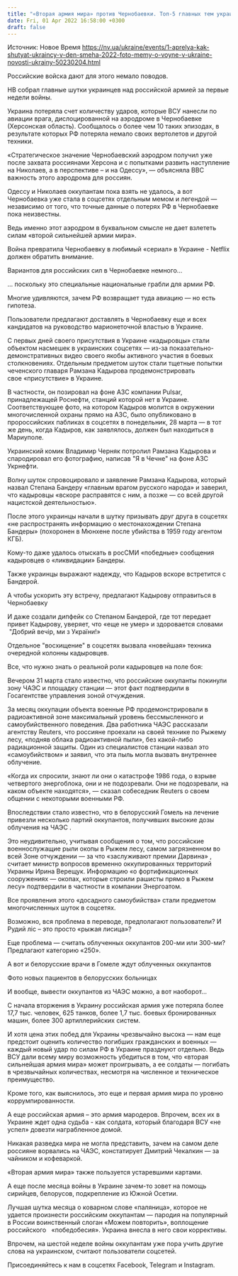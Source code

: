 ```yaml
---
title: "«Вторая армия мира» против Чернобаевки. Топ-5 главных тем украинских шуток о российской армии за первые пять недель войны"
date: Fri, 01 Apr 2022 16:58:00 +0300
draft: false
---
```

Источник: Новое Время https://nv.ua/ukraine/events/1-aprelya-kak-shutyat-ukraincy-v-den-smeha-2022-foto-memy-o-voyne-v-ukraine-novosti-ukrainy-50230204.html


Российские войска дают для этого немало поводов.

НВ собрал главные шутки украинцев над российской армией за первые недели войны.

Украина потеряла счет количеству ударов, которые ВСУ нанесли по авиации врага, дислоцированной на аэродроме в Чернобаевке (Херсонская область). Сообщалось о более чем 10 таких эпизодах, в результате которых РФ потеряла немало своих вертолетов и другой техники.

 «Стратегическое значение Чернобаевский аэродром получил уже после захвата россиянами Херсона и с попытками развить наступление на Николаев, а в перспективе – и на Одессу», — объясняла ВВС важность этого аэродрома для россиян.

 Одессу и Николаев оккупантам пока взять не удалось, а вот Чернобаевка уже стала в соцсетях отдельным мемом и легендой — независимо от того, что точные данные о потерях РФ в Чернобаевке пока неизвестны.

 Ведь именно этот аэродром в буквальном смысле не дает взлететь силам «второй сильнейшей армии мира».

Война превратила Чернобаевку в любимый «сериал» в Украине - Netflix должен обратить внимание.

Вариантов для российских сил в Чернобаевке немного…

… поскольку это специальные национальные грабли для армии РФ.

Многие удивляются, зачем РФ возвращает туда авиацию — но есть гипотеза.

Пользователи предлагают доставлять в Чернобаевку еще и всех кандидатов на руководство марионеточной властью в Украине.

С первых дней своего присутствия в Украине «кадыровцы» стали объектом насмешек в украинских соцсетях — из-за показательно-демонстративных видео своего якобы активного участия в боевых столкновениях. Отдельным предметом шуток стали тщетные попытки чеченского главаря Рамзана Кадырова продемонстрировать свое «присутствие» в Украине.

В частности, он позировал на фоне АЗС компании Pulsar, принадлежащей Роснефти, станций которой нет в Украине. Соответствующее фото, на котором Кадыров молится в окружении многочисленной охраны прямо на АЗС, было опубликовано в пророссийских пабликах в соцсетях в понедельник, 28 марта — в тот же день, когда Кадыров, как заявлялось, должен был находиться в Мариуполе.

Украинский комик Владимир Черняк потролил Рамзана Кадырова и спародировал его фотографию, написав "Я в Чечне" на фоне АЗС Укрнефти.

Волну шуток спровоцировало и заявление Рамзана Кадырова, который назвал Степана Бандеру «главным врагом русского народа» и заверил, что кадыровцы «вскоре расправятся с ним, а позже — со всей другой нацистской деятельностью».

После этого украинцы начали в шутку призывать друг друга в соцсетях «не распространять информацию о местонахождении Степана Бандеры» (похоронен в Мюнхене после убийства в 1959 году агентом КГБ).

Кому-то даже удалось отыскать в росСМИ «победные» сообщения кадыровцев о «ликвидации» Бандеры.

Также украинцы выражают надежду, что Кадыров вскоре встретится с Бандерой.

А чтобы ускорить эту встречу, предлагают Кадырову отправиться в Чернобаевку

И даже создали дипфейк со Степаном Бандерой, где тот передает привет Кадырову, уверяет, что «еще не умер» и здоровается словами  "Добрий вечір, ми з України!»

Отдельное "восхищение" в соцсетях вызвала «новейшая» техника очередной колонны кадыровцев.

Все, что нужно знать о реальной роли кадыровцев на поле боя:

Вечером 31 марта стало известно, что российские оккупанты покинули зону ЧАЭС и площадку станции — этот факт подтвердили в Госагентстве управления зоной отчуждения.

За месяц оккупации объекта военные РФ продемонстрировали в радиоактивной зоне максимальный уровень бессмысленного и самоубийственного поведения. Два работника ЧАЭС рассказали агентству Reuters, что россияне проехали на своей технике по Рыжему лесу, «подняв облака радиоактивной пыли», без какой-либо радиационной защиты. Один из специалистов станции назвал это «самоубийством» и заявил, что эта пыль могла вызвать внутреннее облучение.

«Когда их спросили, знают ли они о катастрофе 1986 года, о взрыве четвертого энергоблока, они и не подозревали. Они не подозревали, на каком объекте находятся», — сказал собеседник Reuters о своем общении с некоторыми военными РФ.

 Впоследствии стало известно, что в белорусский Гомель на лечение привезли несколько партий оккупантов, получивших высокие дозы облучения на ЧАЭС .

 Это неудивительно, учитывая сообщения о том, что российские военнослужащие рыли окопы в Рыжем лесу, самом загрязненном во всей Зоне отчуждении — за что «заслуживают премии Дарвина» , считает министр вопросов временно оккупированных территорий Украины Ирина Верещук. Информацию «о фортификационных сооружениях — окопах, которые строили рашисты прямо в Рыжем лесу» подтвердили в частности в компании Энергоатом.

 Все проявления этого «досадного самоубийства» стали предметом многочисленных шуток в соцсетях.

Возможно, вся проблема в переводе, предполагают пользователи? И Рудий ліс – это просто «рыжая лисица»?

Еще проблема — считать облученных оккупантов 200-ми или 300-ми? Предлагают категорию «250».

А вот и белорусские врачи в Гомеле ждут облученных оккупантов

Фото новых пациентов в белорусских больницах

И вообще, вывести оккупантов из ЧАЭС можно, а вот наоборот…

С начала вторжения в Украину российская армия уже потеряла более 17,7 тыс. человек, 625 танков, более 1,7 тыс. боевых бронированных машин, более 300 артиллерийских систем.

 И хотя цена этих побед для Украины чрезвычайно высока — нам еще предстоит оценить количество погибших гражданских и военных — каждый новый удар по силам РФ в Украине празднуют отдельно. Ведь ВСУ дали всему миру возможность убедиться в том, что «вторая сильнейшая армия мира» может проигрывать, а ее солдаты — погибать в чрезвычайных количествах, несмотря на численное и техническое преимущество.

Кроме того, как выяснилось, это еще и первая армия мира по уровню коррумпированности.

А еще российская армия – это армия мародеров. Впрочем, всех их в Украине ждет одна судьба - как солдата, который благодаря ВСУ «не успел» довезти награбленное домой.

Никакая разведка мира не могла представить, зачем на самом деле россияне ворвались на ЧАЭС, констатирует Дмитрий Чекалкин — за чайником и кофеваркой.

«Вторая армия мира» также пользуется устаревшими картами.

А еще после месяца войны в Украине зачем-то зовет на помощь сирийцев, белорусов, подкрепление из Южной Осетии.

Лучшая шутка месяца о коварном слове «паляница», которое не удается произнести российским оккупантам — пародия на популярный в России воинственный слоган «Можем повторить», воплощение российского   «победобесия». Украина внесла в него свои коррективы.

Впрочем, на шестой неделе войны оккупантам уже пора учить другие слова на украинском, считают пользователи соцсетей.

Присоединяйтесь к нам в соцсетях Facebook, Telegram и Instagram.
